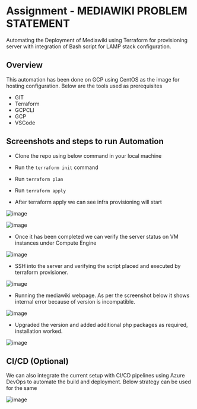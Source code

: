 # Assignment - MEDIAWIKI PROBLEM STATEMENT
Automating the Deployment of Mediawiki using Terraform for provisioning server with integration of Bash script for LAMP stack configuration.

## Overview
This automation has been done on GCP using CentOS as the image for hosting configuration. Below are the tools used as prerequisites
- GIT
- Terraform
- GCPCLI
- GCP
- VSCode

## Screenshots and steps to run Automation

- Clone the repo using below command in your local machine

- Run the `terraform init` command 
- Run `terraform plan`
- Run `terraform apply`
- After terraform apply we can see infra provisioning will start

![image](https://user-images.githubusercontent.com/33410430/192149611-c4f10b1a-574c-47e1-b57c-58f25d91df25.png)

![image](https://user-images.githubusercontent.com/33410430/192149630-09e62747-b394-4a73-8a71-99ab3fe19ee1.png)

- Once it has been completed we can verify the server status on VM instances under Compute Engine

![image](https://user-images.githubusercontent.com/33410430/192149686-a491a5fa-0ac6-407a-a3af-8782f0a443e9.png)

- SSH into the server and verifying the script placed and executed by terraform provisioner.

![image](https://user-images.githubusercontent.com/33410430/192189226-5984fa35-f4d8-4c55-8481-4d22af141045.png)

- Running the mediawiki webpage. As per the screenshot below it shows internal error because of version is incompatible. 

![image](https://user-images.githubusercontent.com/33410430/192189375-c421e6ac-820c-46b9-9769-06a87973b22d.png)

- Upgraded the version and added additional php packages as required, installation worked.

![image](https://user-images.githubusercontent.com/33410430/192201011-07b6990e-744a-471b-9562-b7826dae9a7f.png)


## CI/CD (Optional)
We can also integrate the current setup with CI/CD pipelines using Azure DevOps to automate the build and deployment. Below strategy can be used for the same

![image](https://user-images.githubusercontent.com/33410430/192234855-ff1ad799-6027-4604-acd2-193906e5f7ca.png)





